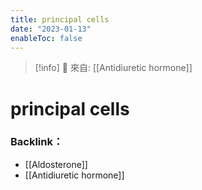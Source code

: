 ```yaml
---
title: principal cells
date: "2023-01-13"
enableToc: false
---
```


> [!info]
> 🌱 來自: [[Antidiuretic hormone]]

# principal cells



### Backlink：

- [[Aldosterone]]
- [[Antidiuretic hormone]]
